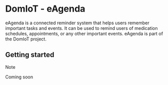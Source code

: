 # DomIoT - eAgenda
eAgenda is a connected reminder system that helps users remember important tasks and events. It can be used to remind users of medication schedules, appointments, or any other important events. eAgenda is part of the DomIoT project.
## Getting started
> [!NOTE]
> Coming soon
